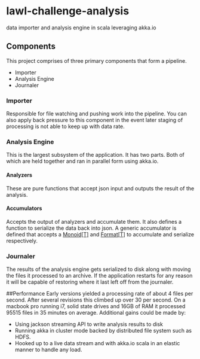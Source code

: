 # lawl-challenge-analysis
data importer and analysis engine in scala leveraging akka.io

## Components
This project comprises of three primary components that form a pipeline.

- Importer
- Analysis Engine
- Journaler

### Importer
Responsible for file watching and pushing work into the pipeline. You can also apply back pressure to this component
in the event later staging of processing is not able to keep up with data rate.

### Analysis Engine
This is the largest subsystem of the application. It has two parts. Both of which are held together and ran in parallel
form using akka.io.
#### Analyzers
These are pure functions that accept json input and outputs the result of the analysis.
#### Accumulators
Accepts the output of analyzers and accumulate them. It also defines a function to serialize the data back into json.
A generic accumulator is defined that accepts a
[Monoid[T]](http://docs.typelevel.org/api/scalaz/nightly/index.html#scalaz.Monoid) and
[Format[T]](https://www.playframework.com/documentation/2.2.x/api/scala/index.html#play.api.libs.json.Format)
to accumulate and serialize respectively.

### Journaler
The results of the analysis engine gets serialized to disk along with moving the files it processed to an archive. If
the application restarts for any reason it will be capable of restoring where it last left off from the journaler.

##Performance
Early versions yielded a processing rate of about 4 files per second. After several revisions this climbed up over 30
per second. On a macbook pro running i7, solid state drives and 16GB of RAM it processed 95515 files in 35 minutes
on average. Additional gains could be made by:

- Using jackson streaming API to write analysis results to disk
- Running akka in cluster mode backed by distributed file system such as HDFS.
- Hooked up to a live data stream and with akka.io scala in an elastic manner to handle any
load.